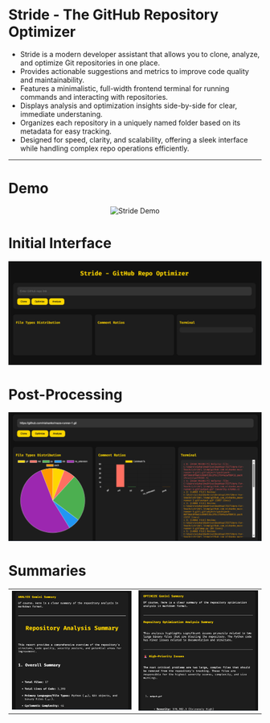 # Stride - The GitHub Repository Optimizer
- Stride is a modern developer assistant that allows you to clone, analyze, and optimize Git repositories in one place.
- Provides actionable suggestions and metrics to improve code quality and maintainability.
- Features a minimalistic, full-width frontend terminal for running commands and interacting with repositories.
- Displays analysis and optimization insights side-by-side for clear, immediate understaning.
- Organizes each repository in a uniquely named folder based on its metadata for easy tracking.
- Designed for speed, clarity, and scalability, offering a sleek interface while handling complex repo operations efficiently.

---
<!-- First two images stacked -->
<!-- First two images stacked -->
# Demo
<p align="center">
  <img src="output.gif" alt="Stride Demo"/>
</p>

# Initial Interface
![Image 4](4.png)

# Post-Processing
![Image 1](1.png)

# Summaries
<!-- Last two images side by side and centered -->
<table align="center">
<tr>
  <td><img src="2.png" width="300"/></td>
  <td><img src="3.png" width="300"/></td>
</tr>
</table>
